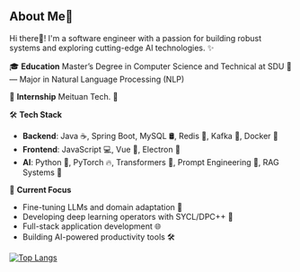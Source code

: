 ## About Me🤩

Hi there👋! I'm a software engineer with a passion for building robust systems and exploring cutting-edge AI technologies. ✨

🎓 **Education** Master’s Degree in Computer Science and Technical at SDU 🏫 — Major in Natural Language Processing (NLP)

💼 **Internship** Meituan Tech. 🦘

🛠️ **Tech Stack**

- **Backend**: Java ☕, Spring Boot, MySQL 🛢️, Redis 🚀, Kafka 📨, Docker 🐳
- **Frontend**: JavaScript 💻, Vue 🖖, Electron 🎨
- **AI**: Python 🐍, PyTorch 🔥, Transformers 🤖, Prompt Engineering 📖, RAG Systems 🤖️

🔭 **Current Focus**

- Fine-tuning LLMs and domain adaptation 🧠
- Developing deep learning operators with SYCL/DPC++ 🧮
- Full-stack application development 🌐
- Building AI-powered productivity tools 🛠️

[![Top Langs](https://github-readme-stats.vercel.app/api/top-langs/?username=Oli51467&card_width=800&layout=compact&langs_count=8&size_weight=0.5&count_weight=0.5)](https://github.com/Oli51467/github-readme-stats)

